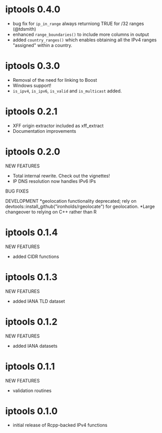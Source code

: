 iptools 0.4.0
=============
* bug fix for `ip_in_range` always returniong TRUE for /32 ranges (@tdsmith)
* enhanced `range_boundaries()` to include more columns in output
* added `country_ranges()` which enables obtaining all the IPv4 ranges
  "assigned" within a country.

iptools 0.3.0
=============
* Removal of the need for linking to Boost
* Windows support!
* `is_ipv4`, `is_ipv6`, `is_valid` and `is_multicast` added.

iptools 0.2.1
=============
* XFF origin extractor included as xff_extract
* Documentation improvements

iptools 0.2.0
=============
NEW FEATURES
* Total internal rewrite. Check out the vignettes!
* IP DNS resolution now handles IPv6 IPs

BUG FIXES

DEVELOPMENT
*geolocation functionality deprecated; rely on devtools::install_github("ironholds/rgeolocate") for geolocation.
*Large changeover to relying on C++ rather than R

iptools 0.1.4
=============

NEW FEATURES
* added CIDR functions

iptools 0.1.3
=============

NEW FEATURES
* added IANA TLD dataset

iptools 0.1.2
=============

NEW FEATURES
* added IANA datasets

iptools 0.1.1
============
NEW FEATURES
* validation routines

iptools 0.1.0
=============

* initial release of Rcpp-backed IPv4 functions